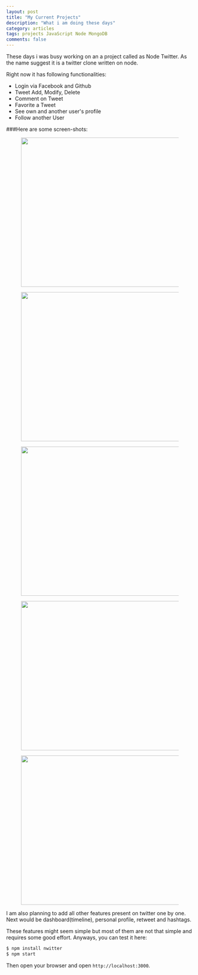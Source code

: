 ```yaml
---
layout: post
title: "My Current Projects"
description: "What i am doing these days"
category: articles
tags: projects JavaScript Node MongoDB
comments: false
---
```


These days i was busy working on an a project called as Node Twitter.
As the name suggest it is a twitter clone written on node. 

Right now it has following functionalities:

* Login via Facebook and Github
* Tweet Add, Modify, Delete
* Comment on Tweet
* Favorite a Tweet
* See own and another user's profile
* Follow another User

###Here are some screen-shots:

<figure>
<img src="http://vinitkumar.me/images/twitter.png" height="400" width="640">
</figure>

<figure>
  <img src="http://vinitkumar.me/images/twitter2.png" height="400" width="640">
</figure>

<figure>
  <img src="http://vinitkumar.me/images/twitter3.png" height="400" width="640">
</figure>

<figure>
  <img src="http://vinitkumar.me/images/twitter4.png" height="400" width="640">
</figure>

<figure>
  <img src="http://vinitkumar.me/images/twitter5.png" height="400" width="640">
</figure>


I am also planning to add all other features present on twitter one by one. Next would be dashboard(timeline), personal profile, retweet and hashtags.

These features might seem simple but most of them are not that simple and requires some good effort.
Anyways, you can test it here:
``` sh
$ npm install nwitter
$ npm start
```
Then open your browser and open `http://localhost:3000`.
